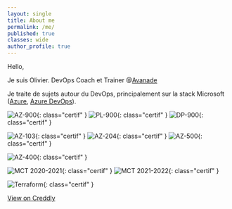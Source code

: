```yaml
---
layout: single
title: About me
permalink: /me/
published: true
classes: wide
author_profile: true
---
```

Hello,

Je suis Olivier. DevOps Coach et Trainer @[Avanade](https://www.linkedin.com/showcase/avanade-france/)

Je traite de sujets autour du DevOps, principalement sur la stack Microsoft ([Azure](https://azure.microsoft.com), [Azure DevOps](https://dev.azure.com/)).

![AZ-900](/assets/certifs/az-900.png){: class="certif" }
![PL-900](/assets/certifs/pl-900.png){: class="certif" }
![DP-900](/assets/certifs/dp-900.png){: class="certif" }

![AZ-103](/assets/certifs/az-103.png){: class="certif" }
![AZ-204](/assets/certifs/az-204.png){: class="certif" }
![AZ-500](/assets/certifs/az-500.png){: class="certif" }

![AZ-400](/assets/certifs/az-400.png){: class="certif" }

![MCT 2020-2021](/assets/certifs/mct-2020-2021.png){: class="certif" }
![MCT 2021-2022](/assets/certifs/mct-2021-2022.png){: class="certif" }

![Terraform](/assets/certifs/terraform.png){: class="certif" }

[View on Creddly](https://www.credly.com/users/o.delmotte)